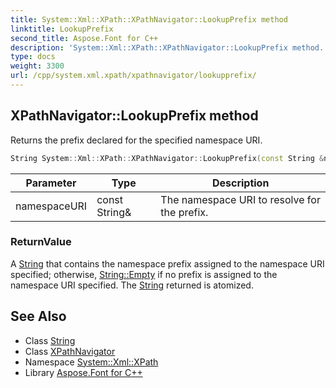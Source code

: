 ```yaml
---
title: System::Xml::XPath::XPathNavigator::LookupPrefix method
linktitle: LookupPrefix
second_title: Aspose.Font for C++
description: 'System::Xml::XPath::XPathNavigator::LookupPrefix method. Returns the prefix declared for the specified namespace URI in C++.'
type: docs
weight: 3300
url: /cpp/system.xml.xpath/xpathnavigator/lookupprefix/
---
```

## XPathNavigator::LookupPrefix method


Returns the prefix declared for the specified namespace URI.

```cpp
String System::Xml::XPath::XPathNavigator::LookupPrefix(const String &namespaceURI) override
```


| Parameter | Type | Description |
| --- | --- | --- |
| namespaceURI | const String\& | The namespace URI to resolve for the prefix. |

### ReturnValue

A [String](../../../system/string/) that contains the namespace prefix assigned to the namespace URI specified; otherwise, [String::Empty](../../../system/string/empty/) if no prefix is assigned to the namespace URI specified. The [String](../../../system/string/) returned is atomized.

## See Also

* Class [String](../../../system/string/)
* Class [XPathNavigator](../)
* Namespace [System::Xml::XPath](../../)
* Library [Aspose.Font for C++](../../../)
